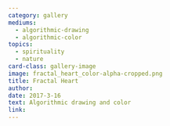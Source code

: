 ```yaml
---
category: gallery
mediums:
  - algorithmic-drawing
  - algorithmic-color
topics:
  - spirituality
  - nature
card-class: gallery-image
image: fractal_heart_color-alpha-cropped.png
title: Fractal Heart
author:
date: 2017-3-16
text: Algorithmic drawing and color
link:
---
```

